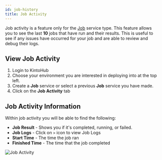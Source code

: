 ```yaml
---
id: job-history
title: Job Activity
---
```


Job activity is a feature only for the [Job](/service-types/types-job.md) service type.
This feature allows you to see the last **10** jobs that have run and their results.
This is useful to see if any issues have occurred for your job and are able to review and debug their logs.

## View Job Activity

1. Login to KintoHub
2. Choose your environment you are interested in deploying into at the top left.
3. Create a **Job** service or select a previous **Job** service you have made.
4. Click on the **Job Activity** tab

## Job Activity Information

Within job activity you will be able to find the following:

- **Job Result** - Shows you if it's completed, running, or failed.
- **Job Logs** - Click on `>` icon to view Job Logs
- **Start Time** - The time the job ran
- **Finished Time** - The time that the job completed

![Job Activity](/img/features/job-activity.png)
